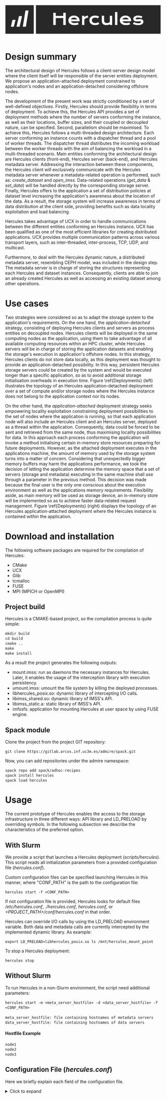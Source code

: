 ![Screenshot](hercules.png)

# Design summary

The architectural design of Hercules follows a client-server design model where the client itself will be responsible of the server entities deployment. We propose an application-attached deployment constrained to application's nodes and an application-detached considering offshore nodes. 

The development of the present work was strictly conditioned by a set of well-defined objectives. Firstly, Hercules should provide flexibility in terms of deployment. To achieve this, the Hercules API provides a set of deployment methods where the number of servers conforming the instance, as well as their locations, buffer sizes, and their coupled or decoupled nature, can be specified. Second, parallelism should be maximised. To achieve this, Hercules follows a multi-threaded design architecture. Each server conforming an instance counts with a dispatcher thread and a pool of worker threads. The dispatcher thread distributes the incoming workload between the worker threads with the aim of balancing the workload in a multi-threaded scenario. Main entities conforming the architectural design are Hercules clients (front-end), Hercules server (back-end), and Hercules metadata server. Addressing the interaction between these components, the Hercules client will exclusively communicate with the Hercules metadata server whenever a metadata-related operation is performed, such as: *create_dataset* and *open_imss*. Data-related operations (*get_data* & *set_data*) will be handled directly by the corresponding storage server. Finally, Hercules offers to the application a set of distribution policies at dataset level increasing the application's awareness about the location of the data. As a result, the storage system will increase awareness in terms of data distribution at the client side, providing benefits such as data locality exploitation and load balancing.

Hercules takes advantage of UCX in order to handle communications between the different entities conforming an Hercules instance. UCX has been qualified as one of the most efficient libraries for creating distributed applications. UCX provides multiple communication patterns across various transport layers, such as inter-threaded, inter-process, TCP, UDP, and multicast. 

Furthermore, to deal with the Hercules dynamic nature, a distributed metadata server, resembling CEPH model, was included in the design step. The metadata server is in charge of storing the structures representing each Hercules and dataset instances. Consequently, clients are able to join an already created Hercules as well as accessing an existing dataset among other operations. 

# Use cases


Two strategies were considered so as to adapt the storage system to the application's requirements. On the one hand, the *application-detached* strategy, consisting of deploying Hercules clients and servers as process entities on decoupled nodes. Hercules clients will be deployed in the same computing nodes as the application, using them to take advantage of all available computing resources within an HPC cluster, while Hercules servers will be in charge of storing the application datasets and enabling the storage's execution in application's offshore nodes. In this strategy, Hercules clients do not store data locally, as this deployment was thought to provide an application-detached possibility. In this way, persistent Hercules storage servers could be created by the system and would be executed longer than a specific application, so as to avoid additional storage initialisation overheads in execution time. Figure \ref{Deployments} (left) illustrates the topology of an Hercules application-detached deployment over a set of compute and/or storage nodes where the Hercules instance does not belong to the application context nor its nodes.


On the other hand, the *application-attached* deployment strategy seeks empowering locality exploitation constraining deployment possibilities to the set of nodes where the application is running, so that each application node will also include an Hercules client and an Hercules server, deployed as a thread within the application. Consequently, data could be forced to be sent and retrieved from the same node, thus maximising locality possibilities for data. In this approach each process conforming the application will invoke a method initialising certain in-memory store resources preparing for future deployments. However, as the attached deployment executes in the applications machine, the amount of memory used by the storage system turns into a matter of concern. Considering that unexpectedly bigger memory buffers may harm the applications performance, we took the decision of letting the application determine the memory space that a set of servers (storage and metadata) executing in the same machine shall use through a parameter in the previous method. This decision was made because the final user is the only one conscious about the execution environment as well as the applications memory requirements. Flexibility aside, as main memory will be used as storage device, an in-memory store will be implemented so as to achieve faster data-related request management. Figure \ref{Deployments} (right) displays the topology of an Hercules application-attached deployment where the Hercules instance is contained within the application.



# Download and installation

The following software packages are required for the compilation of Hercules:

- CMake
- UCX
- Glib
- tcmalloc
- FUSE
- MPI (MPICH or OpenMPI)
    
## Project build

Hercules is a CMAKE-based project, so the compilation process is quite simple:  

```
mkdir build
cd build
cmake ..
make
make install                         
```

As a result the project generates the following outputs:
- mount.imss: run as daemons the necessary instances for Hercules. Later, it enables the usage of the interception library with execution persistency.
- umount.imss: umount the file system by killing the deployed processes.
- libhercules_posix.so: dynamic library of intercepting I/O calls.
- libimss_shared.so: dynamic library of IMSS's API.
- libimss_static.a: static library of IMSS's API.
- imfssfs: application for mounting Hercules at user space by using FUSE engine.
    
## Spack module

Clone the project from the project GIT repository:

```
git clone https://gitlab.arcos.inf.uc3m.es/admire/spack.git
```

Now, you can add repositories under the admire namespace:

```
spack repo add spack/adhoc-recipes 
spack install hercules
spack load hercules
```

# Usage

The current prototype of Hercules enables the access to the storage infrastructure in three different ways: API library and LD_PRELOAD by overriding symbols. In the following subsection we describe the characteristics of the preferred option.


## With Slurm 
We provide a script that launches a Hercules deployment (_scripts/hercules_). This script reads all initialization parameters from a provided configuration file (_hercules.conf_).

Custom configuration files can be specified launching Hercules in this manner, where "CONF_PATH" is the path to the configuration file:

```
hercules start -f <CONF_PATH>
```

If not configuration file is provided, Hercules looks for default files _/etc/hercules.conf_, _./hercules.conf_, _hercules.conf_, or _<PROJECT_PATH>/conf/hercules.conf_ in that order.

Hercules can override I/O calls by using the LD_PRELOAD environment variable. Both data and metadata calls are currently intercepted by the implemented dynamic library. As example:

```
export LD_PRELOAD=libhercules_posix.so ls /mnt/hercules_mount_point
```

To stop a Hercules deployment:

```
hercules stop
```

## Without Slurm
To run Hercules in a non-Slurm environment, the script need additional parameters:

```
hercules start -m <meta_server_hostfile> -d <data_server_hostfile> -f <CONF_PATH>

meta_server_hostfile: file containing hostnames of metadata servers
data_server_hostfile: file containing hostnames of data servers
```

#### Hostfile Example

```
node1
node2
node3
```


## Configuration File (_hercules.conf_)
Here we briefly explain each field of the configuration file.

<details><summary>Click to expand</summary>

### Used URI for internal items definition
> URI = imss://

### Block size (in KB)
> BLOCK_SIZE = 512

### Used mount point in the client side
> MOUNT_POINT = /mnt/imss/

### Where the Hercules project is
> HERCULES_PATH = /home/hercules

### Port listening in the metadata node service
> METADATA_PORT = 7500

### Port listening in the data node service
> DATA_PORT = 8500

### Total number of data nodes
> NUM_DATA_SERVERS = 1 

### Total number of metadadata nodes
> NUM_META_SERVERS = 1

### Total number of client nodes
> NUM_NODES_FOR_CLIENTS = 1

### Total number of clients per node
> NUM_CLIENTS_PER_NODE = 1

### 1: enables malleability functions
> MALLEABILITY = 0      
> UPPER_BOUND_MALLEABILITY = 0    
> LOWER_BOUND_MALLEABILITY = 0   

### File containing a list of nodes serving as data nodes
> DATA_HOSTFILE = /home/hercules/bash/data_hostfile

### File path of the persistence metadata
> METADA_PERSISTENCE_FILE = /home/hercules/bash/metadata

### Number of threads attending data requests
> THREAD_POOL = 1

### Maximum size used by the data nodes
> STORAGE_SIZE = 0 # No limit

### File containing a list of nodes serving as metadata nodes
> METADATA_HOSTFILE = /home/hercules/bash/meta_hostfile

### Debug mode (none or all)
> DEBUG_LEVEL = all
</details>

